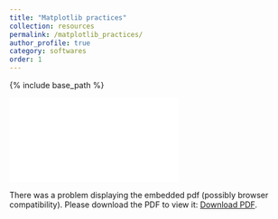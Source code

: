 ```yaml
---
title: "Matplotlib practices"
collection: resources
permalink: /matplotlib_practices/
author_profile: true
category: softwares
order: 1
---
```


{% include base_path %}

<object data='/files/reosurces_files/matplotlib_practices.pdf' type='application/pdf' width='700px' height='700px'>
  <embed src='/files/resources_files/matplotlib_practices.pdf'> <p> There was a problem displaying the embedded pdf (possibly browser compatibility). Please download the PDF to view it: <a href='/files/resources_files/matplotlib_practices.pdf'>Download PDF</a>.  </p></embed>
  </object>
